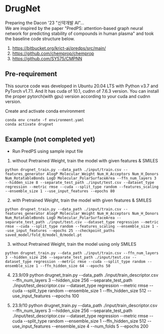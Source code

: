 
# DrugNet

Preparing the Dacon '23 "신약개발 AI"...    
We are inspired by the paper "PredPS: attention-based graph neural network for predicting stability of compounds in human plasma" and took the baseline code structure below.
 1. https://bitbucket.org/krict-ai/predps/src/main/    
 2. https://github.com/chemprop/chemprop  
 3. https://github.com/SY575/CMPNN  
 
## Pre-requirement

This source code was developed in Ubuntu 20.04 LTS with Python v3.7 and PyTorch v1.7.1. And It has cuda of 10.1, cudnn of 7.6.3 version. You can install the proper pytorch(with gpu) version according to your cuda and cudnn version.

Create and activate conda environment
```
conda env create -f environment.yaml
conda activate drugnet
```

## Example (not completed yet)
- Run PredPS using sample input file  
1) without Pretrained Weight, train the model with given features & SMILES
```
python drugnet_train.py --data_path ./input/train.csv --features_generator AlogP Molecular_Weight Num_H_Acceptors Num_H_Donors Num_RotatableBonds LogD Molecular_PolarSurfaceArea --ffn_num_layers 3 --hidden_size 8 --separate_test_path ./input/test.csv --dataset_type regression --metric rmse --cuda --split_type random --features_scaling --ensemble_size 1 --use_input_features --epochs 80
```
2) with Pretrained Weight, train the model with given features & SMILES
```
python drugnet_train.py --data_path ./input/train.csv --features_generator AlogP Molecular_Weight Num_H_Acceptors Num_H_Donors Num_RotatableBonds LogD Molecular_PolarSurfaceArea --separate_test_path ./input/test.csv --dataset_type regression --metric rmse --cuda --split_type random --features_scaling --ensemble_size 1 --use_input_features --epochs 25 --checkpoint_paths saved_model/fold_0/model_0/model.pt
```
3) without Pretrained Weight, train the model using only SMILES
```
python drugnet_train.py --data_path ./input/train.csv --ffn_num_layers 3 --hidden_size 256 --separate_test_path ./input/test.csv --dataset_type regression --metric rmse --cuda --split_type random --ensemble_size 1 --ffn_hidden_size 64 --epochs 50
```

4) 23.9/09
python drugnet_train.py --data_path ./input/train_descriptor.csv --ffn_num_layers 3 --hidden_size 256 --separate_test_path ./input/test_descriptor.csv --dataset_type regression --metric rmse --cuda --split_type random --ensemble_size 1 --ffn_hidden_size 512 --use_input_features --epochs 100

5) 23.9/10
python drugnet_train.py --data_path ./input/train_descriptor.csv --ffn_num_layers 3 --hidden_size 256 --separate_test_path ./input/test_descriptor.csv --dataset_type regression --metric rmse --cuda --split_type random --ensemble_size 1 --ffn_hidden_size 512 --use_input_features --ensemble_size 4 --num_folds 5  --epochs 200 
